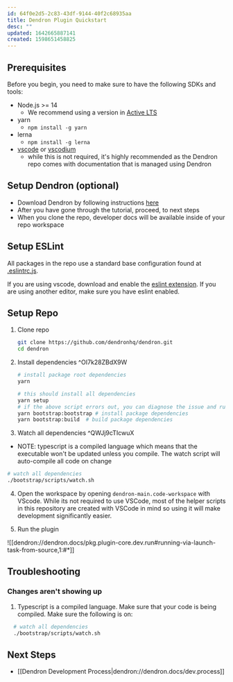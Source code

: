 ```yaml
---
id: 64f0e2d5-2c83-43df-9144-40f2c68935aa
title: Dendron Plugin Quickstart
desc: ""
updated: 1642665887141
created: 1598651458825
---
```


## Prerequisites

Before you begin, you need to make sure to have the following SDKs and tools:

- Node.js >= 14
  - We recommend using a version in [Active LTS](https://nodejs.org/en/about/releases/)
- yarn
  - `npm install -g yarn`
- lerna
  - `npm install -g lerna`
- [vscode](https://code.visualstudio.com/) or [vscodium](https://vscodium.com/)
  - while this is not required, it's highly recommended as the Dendron repo comes with documentation that is managed using Dendron

## Setup Dendron (optional)

- Download Dendron by following instructions [here](https://wiki.dendron.so/notes/678c77d9-ef2c-4537-97b5-64556d6337f1.html)
- After you have gone through the tutorial, proceed, to next steps
- When you clone the repo, developer docs will be available inside of your repo workspace

## Setup ESLint

All packages in the repo use a standard base configuration found at [.eslintrc.js](.eslintrc.js).

If you are using vscode, download and enable the [eslint extension](https://marketplace.visualstudio.com/items?itemName=dbaeumer.vscode-eslint).
If you are using another editor, make sure you have eslint enabled.

## Setup Repo

1. Clone repo
   ```bash
   git clone https://github.com/dendronhq/dendron.git
   cd dendron
   ```
2. Install dependencies ^OI7k28ZBdX9W

   ```bash
   # install package root dependencies
   yarn

   # this should install all dependencies
   yarn setup
   # if the above script errors out, you can diagnose the issue and run the following scripts sequentially depending on where the error occurred
   yarn bootstrap:bootstrap # install package dependencies
   yarn bootstrap:build  # build package dependencies
   ```

3. Watch all dependencies ^QWJj9cTIcwuX

- NOTE: typescript is a compiled language which means that the executable won't be updated unless you compile. The watch script will auto-compile all code on change

```sh
# watch all dependencies
./bootstrap/scripts/watch.sh

```

4. Open the workspace by opening `dendron-main.code-workspace` with VScode. While its not required to use VSCode, most of the helper scripts in this repository are created with VSCode in mind so using it will make development significantly easier.

5. Run the plugin

![[dendron://dendron.docs/pkg.plugin-core.dev.run#running-via-launch-task-from-source,1:#*]]

## Troubleshooting

### Changes aren't showing up

1. Typescript is a compiled language. Make sure that your code is being compiled. Make sure the following is on:

```sh
  # watch all dependencies
  ./bootstrap/scripts/watch.sh

```

## Next Steps

- [[Dendron Development Process|dendron://dendron.docs/dev.process]]
